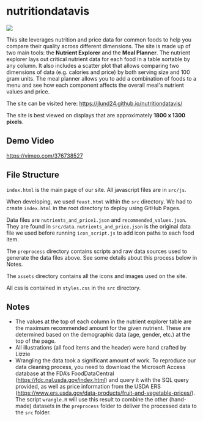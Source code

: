 # nutritiondatavis
![](https://jlund24.github.io/nutritiondatavis/src/assets/header.svg)

This site leverages nutrition and price data for common foods to help you compare their quality across different dimensions. The site is made up of two main tools: the **Nutrient Explorer** and the **Meal Planner**. The nutrient explorer lays out critical nutrient data for each food in a table sortable by any column. It also includes a scatter plot that allows comparing two dimensions of data (e.g. calories and price) by both serving size and 100 gram units. The meal planner allows you to add a combination of foods to a menu and see how each component affects the overall meal's nutrient values and price.

The site can be visited here: https://jlund24.github.io/nutritiondatavis/

The site is best viewed on displays that are approximately **1800 x 1300 pixels**.

## Demo Video
https://vimeo.com/376738527

## File Structure
`index.html` is the main page of our site. All javascript files are in `src/js`.

When developing, we used `feast.html` within the `src` directory. We had to create `index.html` in the root directory to deploy using GitHub Pages.

Data files are `nutrients_and_price1.json` and `recommended_values.json`. They are found in `src/data`. `nutrients_and_price.json` is the original data file we used before running `icon_script.js` to add icon paths to each food item.

The `preprocess` directory contains scripts and raw data sources used to generate the data files above. See some details about this process below in Notes.

The `assets` directory contains all the icons and images used on the site.

All css is contained in `styles.css` in the `src` directory.

## Notes
* The values at the top of each column in the nutrient explorer table are the maximum recommended amount for the given nutrient. These are determined based on the demographic  data (age, gender, etc.) at the top of the page.
* All illustrations (all food items and the header) were hand crafted by Lizzie
* Wrangling the data took a significant amount of work. To reproduce our data cleaning process, you need to download the Microsoft Access database at the FDA’s FoodDataCentral (https://fdc.nal.usda.gov/index.html) and query it with the SQL query provided, as well as price information from the USDA ERS (https://www.ers.usda.gov/data-products/fruit-and-vegetable-prices/). The script `wrangle.R` will use this result to combine the other (hand-made) datasets in the `preprocess` folder to deliver the processed data to the `src` folder.
